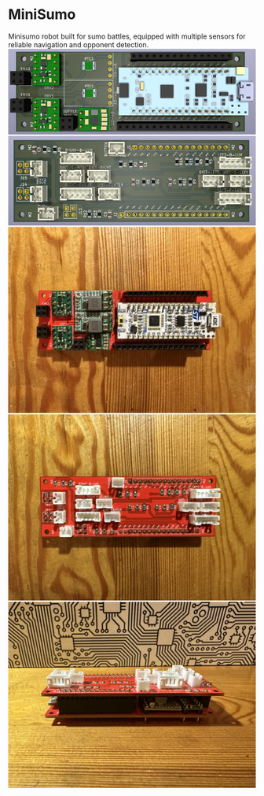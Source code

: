 # MiniSumo
Minisumo robot built for sumo battles, equipped with multiple sensors for reliable navigation and opponent detection.
![](Images/MainBoard-3D-Render.png)
![](Images/ConnBoard-3D-Render.png)
![](Images/CoreBoard-PCB.jpg)
![](Images/ConnBoard-PCB.jpg)
![](Images/StackedPCBs.jpg)
